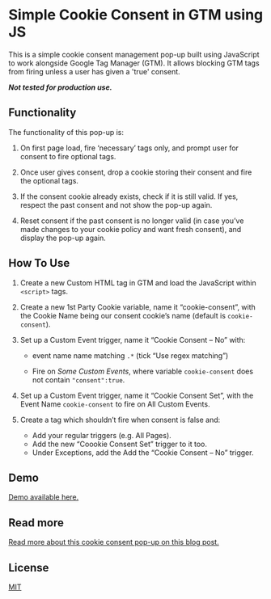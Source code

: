 # Simple Cookie Consent in GTM using JS

This is a simple cookie consent management pop-up built using JavaScript to work alongside Google Tag Manager (GTM). It allows blocking GTM tags from firing unless a user has given a 'true' consent.

***Not tested for production use.***

## Functionality

The functionality of this pop-up is:

1. On first page load, fire ‘necessary’ tags only, and prompt user for consent to fire optional tags.

2. Once user gives consent, drop a cookie storing their consent and fire the optional tags.

3. If the consent cookie already exists, check if it is still valid. If yes, respect the past consent and not show the pop-up again.

4. Reset consent if the past consent is no longer valid (in case you’ve made changes to your cookie policy and want fresh consent), and display the pop-up again.

## How To Use

1. Create a new Custom HTML tag in GTM and load the JavaScript within `<script>` tags.

2. Create a new 1st Party Cookie variable, name it “cookie-consent”, with the Cookie Name being our consent cookie’s name (default is `cookie-consent`).

3. Set up a Custom Event trigger, name it “Cookie Consent – No” with:
    * event name name matching `.*` (tick “Use regex matching”)

    * Fire on *Some Custom Events*, where variable `cookie-consent` does not contain `"consent":true`.

4. Set up a Custom Event trigger, name it “Cookie Consent Set”, with the Event Name `cookie-consent` to fire on All Custom Events.

5. Create a tag which shouldn’t fire when consent is false and:

    * Add your regular triggers (e.g. All Pages).
    * Add the new “Coookie Consent Set” trigger to it too.
    * Under Exceptions, add the Add the “Cookie Consent – No” trigger.

## Demo

[Demo available here.](https://www.muhammadali.xyz/demo/js-simple-cookie-consent/)

## Read more
[Read more about this cookie consent pop-up on this blog post.](https://muhammadali.xyz/js-simple-cookie-consent/)

## License
[MIT](https://choosealicense.com/licenses/mit/)